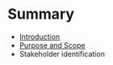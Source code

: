 # Summary

* [Introduction](README.md)
* [Purpose and Scope](chapter1.md)
* Stakeholder identification

